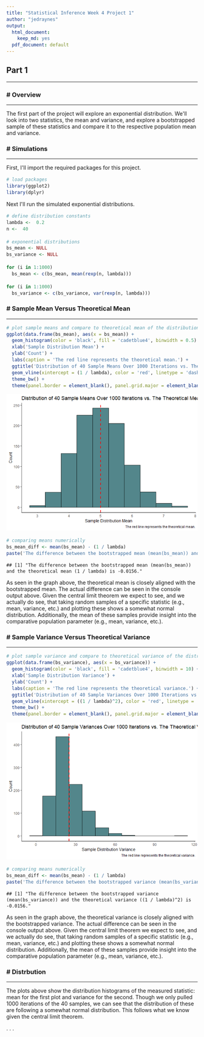 ```yaml
---
title: "Statistical Inference Week 4 Project 1"
author: "jedraynes"
output:
  html_document:
    keep_md: yes
  pdf_document: default
---
```





## Part 1

-----

### # Overview

-----

The first part of the project will explore an exponential distribution. We'll look into two statistics, the mean and variance, and explore a bootstrapped sample of these statistics and compare it to the respective population mean and variance.

### # Simulations

-----

First, I'll import the required packages for this project.


```r
# load packages
library(ggplot2)
library(dplyr)
```

Next I'll run the simulated exponential distributions.


```r
# define distribution constants
lambda <-  0.2
n <-  40

# exponential distributions
bs_mean <- NULL
bs_variance <- NULL

for (i in 1:1000)
  bs_mean <- c(bs_mean, mean(rexp(n, lambda)))

for (i in 1:1000)
  bs_variance <- c(bs_variance, var(rexp(n, lambda)))
```

### # Sample Mean Versus Theoretical Mean

-----


```r
# plot sample means and compare to theoretical mean of the distribution
ggplot(data.frame(bs_mean), aes(x = bs_mean)) + 
  geom_histogram(color = 'black', fill = 'cadetblue4', binwidth = 0.5) + 
  xlab('Sample Distribution Mean') + 
  ylab('Count') + 
  labs(caption = 'The red line represents the theoretical mean.') + 
  ggtitle('Distribution of 40 Sample Means Over 1000 Iterations vs. The Theoretical Mean of an Exponential Distribution') + 
  geom_vline(xintercept = (1 / lambda), color = 'red', linetype = 'dashed', size = 1) + 
  theme_bw() + 
  theme(panel.border = element_blank(), panel.grid.major = element_blank(), panel.grid.minor = element_blank(), axis.line = element_line(colour = "black"))
```

![](project1-part1_files/figure-html/unnamed-chunk-4-1.png)<!-- -->

```r
# comparing means numerically
bs_mean_diff <- mean(bs_mean) - (1 / lambda)
paste('The difference between the bootstrapped mean (mean(bs_mean)) and the theoretical mean (1 / lambda) is ', round(bs_mean_diff, 4), '.', sep = '')
```

```
## [1] "The difference between the bootstrapped mean (mean(bs_mean)) and the theoretical mean (1 / lambda) is -0.0156."
```

As seen in the graph above, the theoretical mean is closely aligned with the bootstrapped mean. The actual difference can be seen in the console output above. Given the central limit theorem we expect to see, and we actually do see, that taking random samples of a specific statistic (e.g., mean, variance, etc.) and plotting these shows a somewhat normal distribution. Additionally, the mean of these samples provide insight into the comparative population parameter (e.g., mean, variance, etc.).

### # Sample Variance Versus Theoretical Variance

-----


```r
# plot sample variance and compare to theoretical variance of the distribution
ggplot(data.frame(bs_variance), aes(x = bs_variance)) + 
  geom_histogram(color = 'black', fill = 'cadetblue4', binwidth = 10) + 
  xlab('Sample Distribution Variance') + 
  ylab('Count') + 
  labs(caption = 'The red line represents the theoretical variance.') + 
  ggtitle('Distribution of 40 Sample Variances Over 1000 Iterations vs. The Theoretical Variance of an Exponential Distribution') + 
  geom_vline(xintercept = ((1 / lambda)^2), color = 'red', linetype = 'dashed', size = 1) + 
  theme_bw() + 
  theme(panel.border = element_blank(), panel.grid.major = element_blank(), panel.grid.minor = element_blank(), axis.line = element_line(colour = "black"))
```

![](project1-part1_files/figure-html/unnamed-chunk-5-1.png)<!-- -->

```r
# comparing means numerically
bs_mean_diff <- mean(bs_mean) - (1 / lambda)
paste('The difference between the bootstrapped variance (mean(bs_variance)) and the theoretical variance ((1 / lambda)^2) is ', round(bs_mean_diff, 4), '.', sep = '')
```

```
## [1] "The difference between the bootstrapped variance (mean(bs_variance)) and the theoretical variance ((1 / lambda)^2) is -0.0156."
```

As seen in the graph above, the theoretical variance is closely aligned with the bootstrapped variance. The actual difference can be seen in the console output above. Given the central limit theorem we expect to see, and we actually do see, that taking random samples of a specific statistic (e.g., mean, variance, etc.) and plotting these shows a somewhat normal distribution. Additionally, the mean of these samples provide insight into the comparative population parameter (e.g., mean, variance, etc.).

### # Distrbution

-----

The plots above show the distribution histograms of the measured statistic: mean for the first plot and variance for the second. Though we only pulled 1000 iterations of the 40 samples, we can see that the distribution of these are following a somewhat normal distribution. This follows what we know given the central limit theorem.

<div id="dot">. . .</div>
